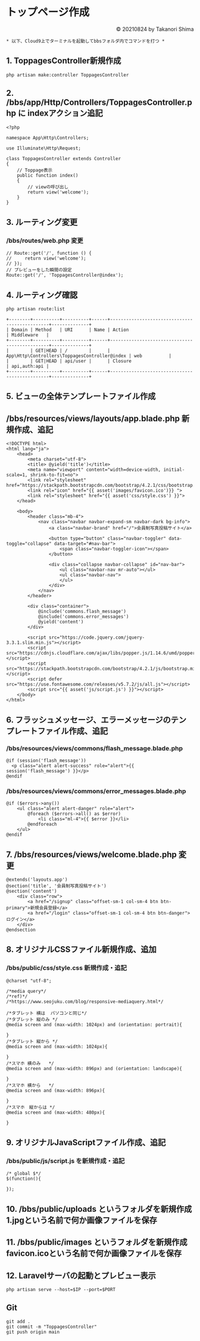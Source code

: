# トップページ作成
<p style='text-align: right;'> &copy; 20210824 by Takanori Shima </p>

```
* 以下、Cloud9上でターミナルを起動してbbsフォルダ内でコマンドを打つ *
```
## 1. ToppagesController新規作成
```
php artisan make:controller ToppagesController
```

## 2. /bbs/app/Http/Controllers/ToppagesController.php に indexアクション追記

```
<?php

namespace App\Http\Controllers;

use Illuminate\Http\Request;

class ToppagesController extends Controller
{
    // Toppage表示
    public function index()
    {
        // viewの呼び出し
        return view('welcome');
    }
}

```
## 3. ルーティング変更
###  /bbs/routes/web.php 変更
```
// Route::get('/', function () {
//     return view('welcome');
// });
// プレビューをした瞬間の設定
Route::get('/', 'ToppagesController@index');
```

## 4. ルーティング確認
```
php artisan route:list
```

```
+--------+----------+----------+------+-----------------------------------------------+--------------+
| Domain | Method   | URI      | Name | Action                                        | Middleware   |
+--------+----------+----------+------+-----------------------------------------------+--------------+
|        | GET|HEAD | /        |      | App\Http\Controllers\ToppagesController@index | web          |
|        | GET|HEAD | api/user |      | Closure                                       | api,auth:api |
+--------+----------+----------+------+-----------------------------------------------+--------------+
```

## 5. ビューの全体テンプレートファイル作成
## /bbs/resources/views/layouts/app.blade.php 新規作成、追記
```
<!DOCTYPE html>
<html lang="ja">
    <head>
        <meta charset="utf-8">
        <title> @yield('title')</title>
        <meta name="viewport" content="width=device-width, initial-scale=1, shrink-to-fit=no">
        <link rel="stylesheet" href="https://stackpath.bootstrapcdn.com/bootstrap/4.2.1/css/bootstrap.min.css">
        <link rel="icon" href="{{ asset('images/favicon.ico')}} ">
        <link rel="stylesheet" href="{{ asset('css/style.css') }}">
    </head>

    <body>
        <header class="mb-4">
            <nav class="navbar navbar-expand-sm navbar-dark bg-info">
                <a class="navbar-brand" href="/">会員制写真投稿サイト</a>
                
                <button type="button" class="navbar-toggler" data-toggle="collapse" data-target="#nav-bar">
                    <span class="navbar-toggler-icon"></span>
                </button>
                
                <div class="collapse navbar-collapse" id="nav-bar">
                    <ul class="navbar-nav mr-auto"></ul>
                    <ul class="navbar-nav">
                    </ul>
                </div>
            </nav>
        </header>
        
        <div class="container">
            @include('commons.flash_message')
            @include('commons.error_messages')
            @yield('content')
        </div>
        
        <script src="https://code.jquery.com/jquery-3.3.1.slim.min.js"></script>
        <script src="https://cdnjs.cloudflare.com/ajax/libs/popper.js/1.14.6/umd/popper.min.js"></script>
        <script src="https://stackpath.bootstrapcdn.com/bootstrap/4.2.1/js/bootstrap.min.js"></script>
        <script defer src="https://use.fontawesome.com/releases/v5.7.2/js/all.js"></script>
        <script src="{{ asset('js/script.js') }}"></script>
    </body>
</html>
```

## 6. フラッシュメッセージ、エラーメッセージのテンプレートファイル作成、追記
### /bbs/resources/views/commons/flash_message.blade.php
```
@if (session('flash_message'))
  <p class="alert alert-success" role="alert">{{ session('flash_message') }}</p>
@endif
```
### /bbs/resources/views/commons/error_messages.blade.php
```
@if ($errors->any())
    <ul class="alert alert-danger" role="alert">
        @foreach ($errors->all() as $error)
            <li class="ml-4">{{ $error }}</li>
        @endforeach
    </ul>
@endif
```

## 7. /bbs/resources/views/welcome.blade.php 変更
```
@extends('layouts.app')
@section('title', '会員制写真投稿サイト')
@section('content')
    <div class="row">
        <a href="/signup" class="offset-sm-1 col-sm-4 btn btn-primary">新規会員登録</a>
        <a href="/login" class="offset-sm-1 col-sm-4 btn btn-danger">ログイン</a>
    </div>
@endsection
```

## 8. オリジナルCSSファイル新規作成、追加
### /bbs/public/css/style.css 新規作成・追記
```
@charset "utf-8";

/*media query*/
/*ref)*/
/*https://www.seojuku.com/blog/responsive-mediaquery.html*/

/*タブレット 横は	パソコンと同じ*/
/*タブレット 縦のみ	*/
@media screen and (max-width: 1024px) and (orientation: portrait){
    
}
/*タブレット 縦から	*/
@media screen and (max-width: 1024px){
    
}
/*スマホ 横のみ	*/
@media screen and (max-width: 896px) and (orientation: landscape){
    
}
/*スマホ 横から	*/ 
@media screen and (max-width: 896px){
    
}
/*スマホ　縦からは */
@media screen and (max-width: 480px){
    
}
```

## 9. オリジナルJavaScriptファイル作成、追記
### /bbs/public/js/script.js を新規作成・追記
```
/* global $*/
$(function(){
    
});
```

## 10. /bbs/public/uploads というフォルダを新規作成 1.jpgという名前で何か画像ファイルを保存

## 11. /bbs/public/images というフォルダを新規作成 favicon.icoという名前で何か画像ファイルを保存

## 12. Laravelサーバの起動とプレビュー表示
```
php artisan serve --host=$IP --port=$PORT
```

## Git
```
git add .
git commit -m "ToppagesController"
git push origin main
```
